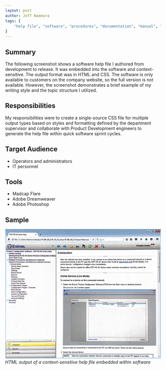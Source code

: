 ```yaml
---
layout: post
author: Jeff Naemura
tags: [
    "help file", "software", "procedures", "documentation", "manual", "madcap", "flare", "photoshop"
]
---
```


## Summary

The following screenshot shows a software help file I authored from development to release. It was embedded into the software and context-sensitive. The output format was in HTML and CSS. The software is only available to customers on the company website, so the full version is not available. However, the screenshot demonstrates a brief example of my writing style and the topic structure I utilized.

## Responsibilities

My responsibilities were to create a single-source CSS file for multiple output types based on styles and formatting defined by the department supervisor and collaborate with Product Development engineers to generate the help file within quick software sprint cycles.

## Target Audience

* Operators and administrators
* IT personnel

## Tools

* Madcap Flare
* Adobe Dreamweaver
* Adobe Photoshop

## Sample

![Help File Sample](../images/help_file_example.png)
*HTML output of a context-sensitive help file embedded within software*
